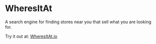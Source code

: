 # WheresItAt
A search engine for finding stores near you that sell what you are looking for.

Try it out at: [WheresItAt.io](http://WheresItAt.io)

